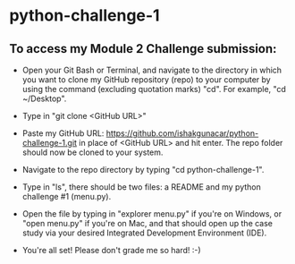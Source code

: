 # python-challenge-1

## To access my Module 2 Challenge submission:

* Open your Git Bash or Terminal, and navigate to the directory in which you want to clone my GitHub repository (repo) to your computer by using the command (excluding quotation marks) "cd". For example, "cd ~/Desktop".

* Type in "git clone &lt;GitHub URL&gt;"

* Paste my GitHub URL: https://github.com/ishakgunacar/python-challenge-1.git in place of &lt;GitHub URL&gt; and hit enter. The repo folder should now be cloned to your system. 

* Navigate to the repo directory by typing "cd python-challenge-1".

* Type in "ls", there should be two files: a README and my python challenge #1 (menu.py).

* Open the file by typing in "explorer menu.py" if you're on Windows, or "open menu.py" if you're on Mac, and that should open up the case study via your desired Integrated Development Environment (IDE).

* You're all set! Please don't grade me so hard! :-)
